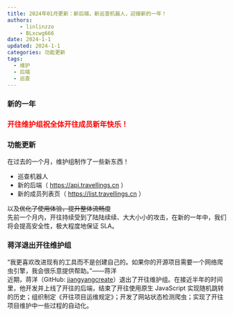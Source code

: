```yaml
---
title: 2024年01月更新：新后端，新巡查机器人，迎接新的一年！
authors: 
    - linlinzzo
    - BLxcwg666
date: 2024-1-1
updated: 2024-1-1
categories: 功能更新
tags:
  - 维护
  - 后端
  - 巡查
---
```


### 新的一年

<h3><font color="red">开往维护组祝全体开往成员新年快乐！</font></h3>  

### 功能更新

在过去的一个月，维护组制作了一些新东西！  

- 巡查机器人  
- 新的后端（ https://api.travellings.cn ）  
- 新的成员列表页（ https://list.travellings.cn ）  

以及~~优化了使用体验，提升整体流畅度~~   
先前一个月内，开往持续受到了陆陆续续、大大小小的攻击，在新的一年中，我们将会提高安全性，极大程度地保证 SLA。

### 蒋洋退出开往维护组

“我更喜欢改进现有的工具而不是创建自己的。如果你的开源项目需要一个网络爬虫引擎，我会很乐意提供帮助。”——蒋洋    
近期，蒋洋（GitHub: [jiangyangcreate](https://github.com/jiangyangcreate)）退出了开往维护组。在接近半年的时间里，他开发并上线了开往的后端，结束了开往使用原生 JavaScript 实现随机跳转的历史；组织制定《开往项目运维规定》；开发了网站状态检测爬虫；实现了开往项目维护中一些过程的自动化。
